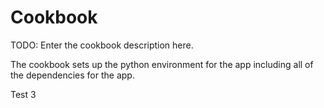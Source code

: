 # Cookbook

TODO: Enter the cookbook description here.

The cookbook sets up the python environment for the app including all of the dependencies for the app.

Test 3
